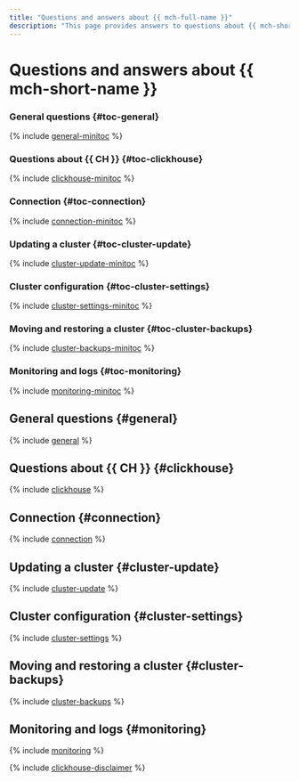```yaml
---
title: "Questions and answers about {{ mch-full-name }}"
description: "This page provides answers to questions about {{ mch-short-name }}."
---
```


# Questions and answers about {{ mch-short-name }}

### General questions {#toc-general}

{% include [general-minitoc](../../_qa/managed-clickhouse/minitoc/general.md) %}

### Questions about {{ CH }} {#toc-clickhouse}

{% include [clickhouse-minitoc](../../_qa/managed-clickhouse/minitoc/clickhouse.md) %}

### Connection {#toc-connection}

{% include [connection-minitoc](../../_qa/managed-clickhouse/minitoc/connection.md) %}

### Updating a cluster {#toc-cluster-update}

{% include [cluster-update-minitoc](../../_qa/managed-clickhouse/minitoc/cluster-update.md) %}

### Cluster configuration {#toc-cluster-settings}

{% include [cluster-settings-minitoc](../../_qa/managed-clickhouse/minitoc/cluster-settings.md) %}

### Moving and restoring a cluster {#toc-cluster-backups}

{% include [cluster-backups-minitoc](../../_qa/managed-clickhouse/minitoc/cluster-backups.md) %}

### Monitoring and logs {#toc-monitoring}

{% include [monitoring-minitoc](../../_qa/managed-clickhouse/minitoc/monitoring.md) %}

## General questions {#general}

{% include [general](../../_qa/managed-clickhouse/general.md) %}

## Questions about {{ CH }} {#clickhouse}

{% include [clickhouse](../../_qa/managed-clickhouse/clickhouse.md) %}

## Connection {#connection}

{% include [connection](../../_qa/managed-clickhouse/connection.md) %}

## Updating a cluster {#cluster-update}

{% include [cluster-update](../../_qa/managed-clickhouse/cluster-update.md) %}

## Cluster configuration {#cluster-settings}

{% include [cluster-settings](../../_qa/managed-clickhouse/cluster-settings.md) %}

## Moving and restoring a cluster {#cluster-backups}

{% include [cluster-backups](../../_qa/managed-clickhouse/cluster-backups.md) %}

## Monitoring and logs {#monitoring}

{% include [monitoring](../../_qa/managed-clickhouse/monitoring.md) %}

{% include [clickhouse-disclaimer](../../_includes/clickhouse-disclaimer.md) %}
